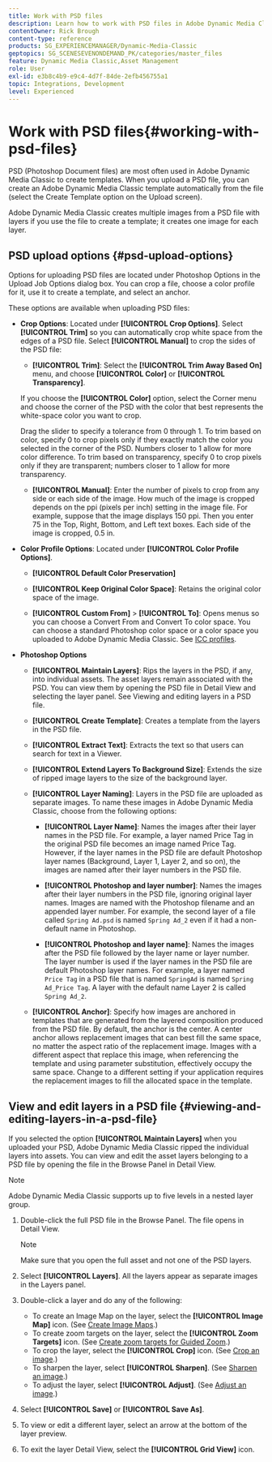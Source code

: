 ```yaml
---
title: Work with PSD files
description: Learn how to work with PSD files in Adobe Dynamic Media Classic.
contentOwner: Rick Brough
content-type: reference
products: SG_EXPERIENCEMANAGER/Dynamic-Media-Classic
geptopics: SG_SCENESEVENONDEMAND_PK/categories/master_files
feature: Dynamic Media Classic,Asset Management
role: User
exl-id: e3b8c4b9-e9c4-4d7f-84de-2efb456755a1
topic: Integrations, Development
level: Experienced
---
```

# Work with PSD files{#working-with-psd-files}

<!--   USED TO BE AN OPTION UNDER COLOR PROFILE OPTIONS * **Convert To sRGB (default)**: Converts to sRGB (Standard Red Green Blue). sRGB is the recommended color space for displaying images on Web pages. -->

PSD (Photoshop Document files) are most often used in Adobe Dynamic Media Classic to create templates. When you upload a PSD file, you can create an Adobe Dynamic Media Classic template automatically from the file (select the Create Template option on the Upload screen).

Adobe Dynamic Media Classic creates multiple images from a PSD file with layers if you use the file to create a template; it creates one image for each layer.

## PSD upload options {#psd-upload-options}

Options for uploading PSD files are located under Photoshop Options in the Upload Job Options dialog box. You can crop a file, choose a color profile for it, use it to create a template, and select an anchor.

These options are available when uploading PSD files:

* **Crop Options**: Located under **[!UICONTROL Crop Options]**. Select **[!UICONTROL Trim]** so you can automatically crop white space from the edges of a PSD file. Select **[!UICONTROL Manual]** to crop the sides of the PSD file:

    * **[!UICONTROL Trim]**: Select the **[!UICONTROL Trim Away Based On]** menu, and choose **[!UICONTROL Color]** or **[!UICONTROL Transparency]**.

    If you choose the **[!UICONTROL Color]** option, select the Corner menu and choose the corner of the PSD with the color that best represents the white-space color you want to crop.

    Drag the slider to specify a tolerance from 0 through 1. To trim based on color, specify 0 to crop pixels only if they exactly match the color you selected in the corner of the PSD. Numbers closer to 1 allow for more color difference. To trim based on transparency, specify 0 to crop pixels only if they are transparent; numbers closer to 1 allow for more transparency.

    * **[!UICONTROL Manual]**: Enter the number of pixels to crop from any side or each side of the image. How much of the image is cropped depends on the ppi (pixels per inch) setting in the image file. For example, suppose that the image displays 150 ppi. Then you enter 75 in the Top, Right, Bottom, and Left text boxes. Each side of the image is cropped, 0.5 in.

* **Color Profile Options**: Located under **[!UICONTROL Color Profile Options]**.

    * **[!UICONTROL Default Color Preservation]**

    * **[!UICONTROL Keep Original Color Space]**: Retains the original color space of the image.

    * **[!UICONTROL Custom From]** > **[!UICONTROL To]**: Opens menus so you can choose a Convert From and Convert To color space. You can choose a standard Photoshop color space or a color space you uploaded to Adobe Dynamic Media Classic. See [ICC profiles](/help/using/icc-profiles.md).

* **Photoshop Options**

    * **[!UICONTROL Maintain Layers]**: Rips the layers in the PSD, if any, into individual assets. The asset layers remain associated with the PSD. You can view them by opening the PSD file in Detail View and selecting the layer panel. See Viewing and editing layers in a PSD file.

    * **[!UICONTROL Create Template]**: Creates a template from the layers in the PSD file.

    * **[!UICONTROL Extract Text]**: Extracts the text so that users can search for text in a Viewer.

    * **[!UICONTROL Extend Layers To Background Size]**: Extends the size of ripped image layers to the size of the background layer.

    * **[!UICONTROL Layer Naming]**: Layers in the PSD file are uploaded as separate images. To name these images in Adobe Dynamic Media Classic, choose from the following options:

        * **[!UICONTROL Layer Name]**: Names the images after their layer names in the PSD file. For example, a layer named Price Tag in the original PSD file becomes an image named Price Tag. However, if the layer names in the PSD file are default Photoshop layer names (Background, Layer 1, Layer 2, and so on), the images are named after their layer numbers in the PSD file. <!-- not their default layer names -->

        * **[!UICONTROL Photoshop and layer number]**: Names the images after their layer numbers in the PSD file, ignoring original layer names. Images are named with the Photoshop filename and an appended layer number. For example, the second layer of a file called `Spring Ad.psd` is named `Spring Ad_2` even if it had a non-default name in Photoshop.

        * **[!UICONTROL Photoshop and layer name]**: Names the images after the PSD file followed by the layer name or layer number. The layer number is used if the layer names in the PSD file are default Photoshop layer names. For example, a layer named `Price Tag` in a PSD file that is named `SpringAd` is named `Spring Ad_Price Tag`. A layer with the default name Layer 2 is called `Spring Ad_2`.

    * **[!UICONTROL Anchor]**: Specify how images are anchored in templates that are generated from the layered composition produced from the PSD file. By default, the anchor is the center. A center anchor allows replacement images that can best fill the same space, no matter the aspect ratio of the replacement image. Images with a different aspect that replace this image, when referencing the template and using parameter substitution, effectively occupy the same space. Change to a different setting if your application requires the replacement images to fill the allocated space in the template.

## View and edit layers in a PSD file {#viewing-and-editing-layers-in-a-psd-file}

If you selected the option **[!UICONTROL Maintain Layers]** when you uploaded your PSD, Adobe Dynamic Media Classic ripped the individual layers into assets. You can view and edit the asset layers belonging to a PSD file by opening the file in the Browse Panel in Detail View.

>[!NOTE]
>
>Adobe Dynamic Media Classic supports up to five levels in a nested layer group.

1. Double-click the full PSD file in the Browse Panel. The file opens in Detail View.

    >[!NOTE]
    >
    >Make sure that you open the full asset and not one of the PSD layers.

1. Select **[!UICONTROL Layers]**. All the layers appear as separate images in the Layers panel.
1. Double-click a layer and do any of the following:

    * To create an Image Map on the layer, select the **[!UICONTROL Image Map]** icon. (See [Create Image Maps](creating-image-maps.md#creating_image_maps).)
    * To create zoom targets on the layer, select the **[!UICONTROL Zoom Targets]** icon. (See [Create zoom targets for Guided Zoom](creating-zoom-targets-guided-zoom.md#creating_zoom_targets_for_guided_zoom).)
    * To crop the layer, select the **[!UICONTROL Crop]** icon. (See [Crop an image](cropping-image.md#cropping_an_image).)
    * To sharpen the layer, select **[!UICONTROL Sharpen]**. (See [Sharpen an image](sharpening-image.md#sharpening_an_image).)
    * To adjust the layer, select **[!UICONTROL Adjust]**. (See [Adjust an image](adjusting-image.md#adjusting_an_image).)

1. Select **[!UICONTROL Save]** or **[!UICONTROL Save As]**.
1. To view or edit a different layer, select an arrow at the bottom of the layer preview.
1. To exit the layer Detail View, select the **[!UICONTROL Grid View]** icon.
